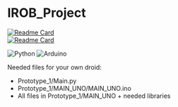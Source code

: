 # IROB_Project

[![Readme Card](https://github-readme-stats.vercel.app/api/pin/?username=LezuLezu&repo=IROB_Project&show_owner=true&show_icons=true&theme=vision-friendly-dark#gh-dark-mode-only)](https://github.com/anuraghazra/github-readme-stats#gh-dark-mode-only)\
[![Readme Card](https://github-readme-stats.vercel.app/api/pin/?username=LezuLezu&repo=IROB_Project&show_owner=true&show_icons=true&theme=buefy#gh-light-mode-only)](https://github.com/anuraghazra/github-readme-stats#gh-light-mode-only)

![Python](https://img.shields.io/badge/Python-3776AB?style=for-the-badge&logo=python&logoColor=white)
![Arduino](https://img.shields.io/badge/Arduino-blue?style=for-the-badge&logo=arduino&logoColor=white&color=119ECA)

Needed files for your own droid:
- Prototype_1/Main.py
- Prototype_1/MAIN_UNO/MAIN_UNO.ino
- All files in Prototype_1/MAIN_UNO + needed libraries
